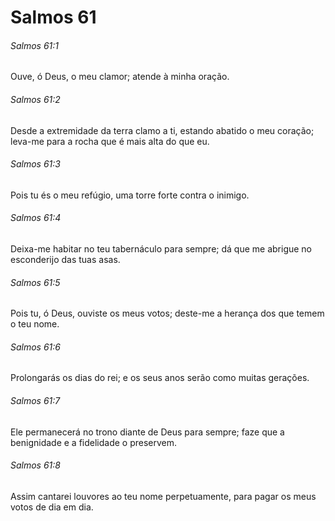 # Salmos 61

###### Salmos 61:1

Ouve, ó Deus, o meu clamor; atende à minha oração.

###### Salmos 61:2

Desde a extremidade da terra clamo a ti, estando abatido o meu coração; leva-me para a rocha que é mais alta do que eu.

###### Salmos 61:3

Pois tu és o meu refúgio, uma torre forte contra o inimigo.

###### Salmos 61:4

Deixa-me habitar no teu tabernáculo para sempre; dá que me abrigue no esconderijo das tuas asas.

###### Salmos 61:5

Pois tu, ó Deus, ouviste os meus votos; deste-me a herança dos que temem o teu nome.

###### Salmos 61:6

Prolongarás os dias do rei; e os seus anos serão como muitas gerações.

###### Salmos 61:7

Ele permanecerá no trono diante de Deus para sempre; faze que a benignidade e a fidelidade o preservem.

###### Salmos 61:8

Assim cantarei louvores ao teu nome perpetuamente, para pagar os meus votos de dia em dia.

